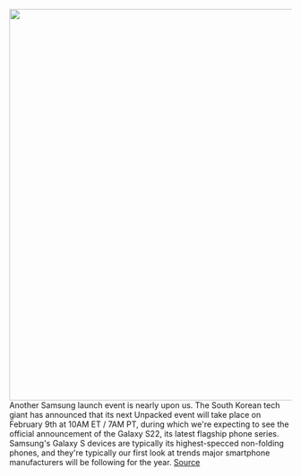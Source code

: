 <img src='https://cdn.vox-cdn.com/thumbor/YkkQrBFmVGzNLMQkNgoSU-XlqsQ=/0x0:1080x700/1200x675/filters:focal(454x264:626x436)/cdn.vox-cdn.com/uploads/chorus_image/image/70435888/s22U.0.jpg' width='700px' /><br/>
Another Samsung launch event is nearly upon us. The South Korean tech giant has announced that its next Unpacked event will take place on February 9th at 10AM ET / 7AM PT, during which we're expecting to see the official announcement of the Galaxy S22, its latest flagship phone series. Samsung's Galaxy S devices are typically its highest-specced non-folding phones, and they're typically our first look at trends major smartphone manufacturers will be following for the year.
<a href='https://www.theverge.com/2022/1/26/22902649/samsung-galaxy-s22-unpacked-event-tab-s8-home-mini-2-date'> Source <a/>